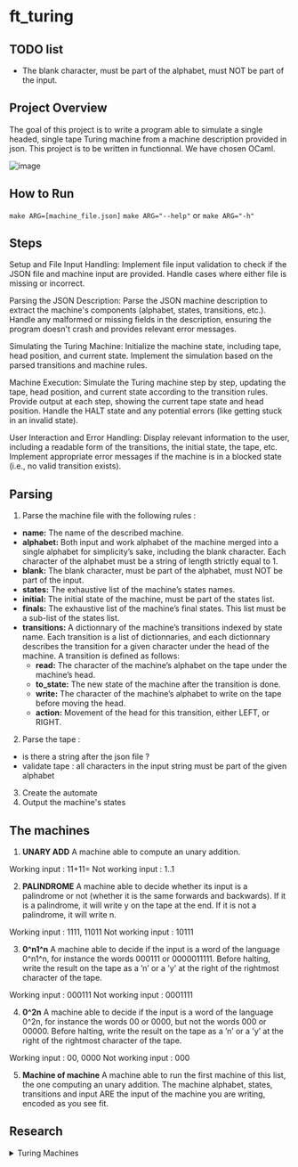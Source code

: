 # ft_turing

## TODO list

* The blank character, must be part of the alphabet, must NOT be part of the
input.


## Project Overview

The goal of this project is to write a program able to simulate a single headed, single
tape Turing machine from a machine description provided in json. This project is to be written in functionnal. We have chosen OCaml. 

![image](https://github.com/user-attachments/assets/368afc2c-aaaa-4acf-bf5b-0209135b4179)


## How to Run 

```make ARG=[machine_file.json]```
```make ARG="--help"``` or ```make ARG="-h"```


## Steps 

Setup and File Input Handling:
Implement file input validation to check if the JSON file and machine input are provided.
Handle cases where either file is missing or incorrect.

Parsing the JSON Description:
Parse the JSON machine description to extract the machine's components (alphabet, states, transitions, etc.).
Handle any malformed or missing fields in the description, ensuring the program doesn't crash and provides relevant error messages.

Simulating the Turing Machine:
Initialize the machine state, including tape, head position, and current state.
Implement the simulation based on the parsed transitions and machine rules.

Machine Execution:
Simulate the Turing machine step by step, updating the tape, head position, and current state according to the transition rules.
Provide output at each step, showing the current tape state and head position.
Handle the HALT state and any potential errors (like getting stuck in an invalid state).

User Interaction and Error Handling:
Display relevant information to the user, including a readable form of the transitions, the initial state, the tape, etc.
Implement appropriate error messages if the machine is in a blocked state (i.e., no valid transition exists).

## Parsing

1. Parse the machine file with the following rules :

* **name:** The name of the described machine. 
* **alphabet:** Both input and work alphabet of the machine merged into a single alphabet
for simplicity’s sake, including the blank character. Each character of the alphabet
must be a string of length strictly equal to 1.
* **blank:** The blank character, must be part of the alphabet, must NOT be part of the
input.
* **states:** The exhaustive list of the machine’s states names.
* **initial:** The initial state of the machine, must be part of the states list.
* **finals:** The exhaustive list of the machine’s final states. This list must be a sub-list of
the states list.
* **transitions:** A dictionnary of the machine’s transitions indexed by state name. Each
transition is a list of dictionnaries, and each dictionnary describes the transition for
a given character under the head of the machine. A transition is defined as follows:
    * **read:** The character of the machine’s alphabet on the tape under the machine’s
    head.
    * **to_state:** The new state of the machine after the transition is done.
    * **write:** The character of the machine’s alphabet to write on the tape before moving
    the head.
    * **action:** Movement of the head for this transition, either LEFT, or RIGHT.


2. Parse the tape :
- is there a string after the json file ?
- validate tape : all characters in the input string must be part of the given alphabet
3. Create the automate
4. Output the machine's states 

## The machines 

1. **UNARY ADD**
A machine able to compute an unary addition.

Working input : 11+11=
Not working input : 1..1

2. **PALINDROME**
A machine able to decide whether its input is a palindrome or not (whether it is the same forwards and backwards). If it is a palindrome, it will write y on the tape at the end. If it is not a palindrome, it will write n.

Working input : 1111, 11011
Not working input : 10111

3. **0^n1^n**
A machine able to decide if the input is a word of the language 0^n1^n, for instance the words 000111 or 0000011111. Before halting, write the result on the tape as a ’n’ or a ’y’ at the right of the rightmost character of the tape.

Working input : 000111
Not working input : 0001111

4. **0^2n**
A machine able to decide if the input is a word of the language 0^2n, for instance
the words 00 or 0000, but not the words 000 or 00000. Before halting, write the
result on the tape as a ’n’ or a ’y’ at the right of the rightmost character of the
tape.

Working input : 00, 0000
Not working input : 000

5. **Machine of machine**
A machine able to run the first machine of this list, the one computing an unary
addition. The machine alphabet, states, transitions and input ARE the input of
the machine you are writing, encoded as you see fit.

## Research 

<details><summary>Turing Machines</summary>


Relevant ressources :    
* [Stanford Article](https://plato.stanford.edu/entries/turing-machine/)
* [Jussieu Article, in french](https://www.liafa.jussieu.fr/~carton/Enseignement/Complexite/MasterInfo/Cours/turing.html)

</details>
